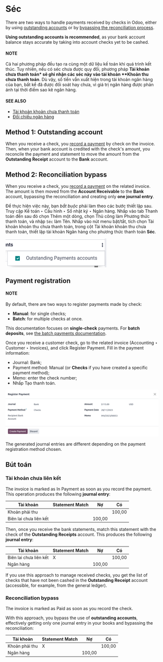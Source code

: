# Séc

There are two ways to handle payments received by checks in Odoo, either by using [outstanding
accounts](#checks-outstanding-account) or by [bypassing the reconciliation process](#checks-reconciliation-bypass).

**Using outstanding accounts is recommended**, as your bank account balance stays accurate by taking
into account checks yet to be cashed.

#### NOTE
Cả hai phương pháp đều tạo ra cùng một dữ liệu kế toán khi quá trình kết thúc. Tuy nhiên, nếu có séc chưa được quy đổi, phương pháp **Tài khoản chưa thanh toán\* sẽ ghi nhận các séc này vào tài khoản \*\*Khoản thu chưa thanh toán**. Dù vậy, số tiền vẫn xuất hiện trong tài khoản ngân hàng của bạn, bất kể đã được đối soát hay chưa, vì giá trị ngân hàng được phản ánh tại thời điểm sao kê ngân hàng.

#### SEE ALSO
* [Tài khoản khoản chưa thanh toán](../bank.md#bank-outstanding-accounts)
* [Đối chiếu ngân hàng](../get_started/cheat_sheet.md#accounting-reconciliation)

<a id="checks-outstanding-account"></a>

## Method 1: Outstanding account

When you receive a check, you [record a payment](../bank/reconciliation.md) by check on the
invoice. Then, when your bank account is credited with the check's amount, you reconcile the payment
and statement to move the amount from the **Outstanding Receipt** account to the **Bank** account.

<a id="checks-reconciliation-bypass"></a>

## Method 2: Reconciliation bypass

When you receive a check, you [record a payment](../bank/reconciliation.md) on the related
invoice. The amount is then moved from the **Account Receivable** to the **Bank** account, bypassing
the reconciliation and creating only **one journal entry**.

Để thực hiện việc này, bạn *bắt buộc* phải làm theo các bước thiết lập sau. Truy cập Kế toán ‣ Cấu hình ‣ Sổ nhật ký ‣ Ngân hàng. Nhấp vào tab Thanh toán đến sau đó chọn Thêm một dòng, chọn Thủ công làm Phương thức thanh toán, và nhập `Séc` làm Tên. Nhấp vào nút menu bật/tắt, tích chọn Tài khoản khoản thu chưa thanh toán, trong cột Tài khoản khoản thu chưa thanh toán, thiết lập tài khoản Ngân hàng cho phương thức thanh toán **Séc**.

![Bypass the Outstanding Receipts account using the Bank account.](../../../../.gitbook/assets/outstanding-payment-accounts.png)

## Payment registration

#### NOTE
By default, there are two ways to register payments made by check:

- **Manual**: for single checks;
- **Batch**: for multiple checks at once.

This documentation focuses on **single-check** payments. For **batch deposits**, see [the
batch payments documentation](batch.md).

Once you receive a customer check, go to the related invoice (Accounting ‣
Customer ‣ Invoices), and click Register Payment. Fill in the payment information:

- Journal: Bank;
- Payment method: Manual (or **Checks** if you have created a specific
  payment method);
- Memo: enter the check number;
- Nhấp Tạo thanh toán.

![Kiểm tra thông tin thanh toán](../../../../.gitbook/assets/payment-checks.png)

The generated journal entries are different depending on the payment registration method chosen.

## Bút toán

### Tài khoản chưa liên kết

The invoice is marked as In Payment as soon as you record the payment. This operation
produces the following **journal entry**:

| Tài khoản              | Statement Match   | Nợ     | Có     |
|------------------------|-------------------|--------|--------|
| Khoản phải thu         |                   |        | 100,00 |
| Biên lai chưa liên kết |                   | 100,00 |        |

Then, once you receive the bank statements, match this statement with the check of the **Outstanding
Receipts** account. This produces the following **journal entry**:

| Tài khoản              | Statement Match   | Nợ     | Có     |
|------------------------|-------------------|--------|--------|
| Biên lai chưa liên kết | X                 |        | 100,00 |
| Ngân hàng              |                   | 100,00 |        |

If you use this approach to manage received checks, you get the list of checks that have not been
cashed in the **Outstanding Receipt** account (accessible, for example, from the general ledger).

### Reconciliation bypass

The invoice is marked as Paid as soon as you record the check.

With this approach, you bypass the use of **outstanding accounts**, effectively getting only one
journal entry in your books and bypassing the reconciliation:

| Tài khoản      | Statement Match   | Nợ     | Có     |
|----------------|-------------------|--------|--------|
| Khoản phải thu | X                 |        | 100,00 |
| Ngân hàng      |                   | 100,00 |        |
